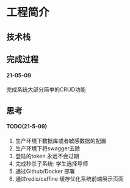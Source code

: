 # 工程简介

## 技术栈
## 完成过程
#### 21-05-09
完成系统大部分简单的CRUD功能
## 思考
#### TODO(21-5-09)
1. 生产环境下数据库或者敏感数据的配置
2. 生产环境下将swagger去除
3. 登陆的token 永远不会过期
4. 完成秒杀子系统: 学生选择导师
5. 通过Github/Docker 部署
6. 通过redis/caffine 缓存优化系统前端展示页面


